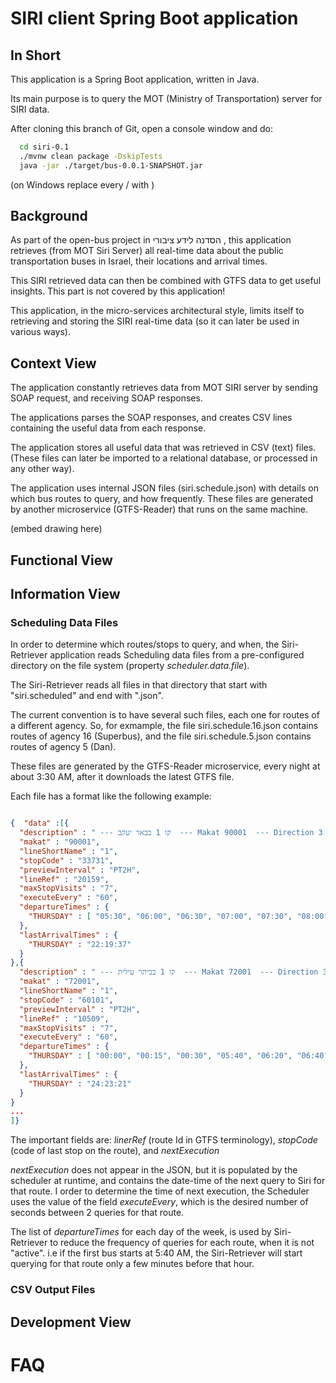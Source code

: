 # SIRI client Spring Boot application

## In Short
This application is a Spring Boot application, written in Java.

Its main purpose is to query the MOT (Ministry of Transportation) server for SIRI data.

After cloning this branch of Git, open a console window and do:
```bash
  cd siri-0.1 
  ./mvnw clean package -DskipTests  
  java -jar ./target/bus-0.0.1-SNAPSHOT.jar 
```
(on Windows replace every / with \)

## Background
As part of the open-bus project in הסדנה לידע ציבורי , this application retrieves (from MOT Siri Server) all real-time data about the public transportation buses in Israel, their locations and arrival times.

This SIRI retrieved data can then be combined with GTFS data to get useful insights. This part is not covered by this application!

This application, in the micro-services architectural style, limits itself to retrieving and storing the SIRI real-time data (so it can later be used in various ways).

## Context View
The application constantly retrieves data from MOT SIRI server by sending SOAP request, and receiving SOAP responses.

The applications parses the SOAP responses, and creates CSV lines containing the useful data from each response.

The application stores all useful data that was retrieved in CSV (text) files. (These files can later be imported to a relational database, or processed in any other way).

The application uses internal JSON files (siri.schedule.json) with details on which bus routes to query, and how frequently. These files are generated by another microservice (GTFS-Reader) that runs on the same machine.

(embed drawing here)



## Functional View

## Information View

### Scheduling Data Files

In order to determine which routes/stops to query, and when, the Siri-Retriever application reads Scheduling data files from a pre-configured directory on the file system (property *scheduler.data.file*).

The Siri-Retriever reads all files in that directory that start with "siri.scheduled" and end with ".json". 

The current convention is to have several such files, each one for routes of a different agency. So, for exmample, the file siri.schedule.16.json contains routes of agency 16 (Superbus), and the file siri.schedule.5.json contains routes of agency 5 (Dan).

These files are generated by the GTFS-Reader microservice, every night at about 3:30 AM, after it downloads the latest GTFS file.

Each file has a format like the following example:

```json

{  "data" :[{
  "description" : " --- קו 1 בבאר יעקב  --- Makat 90001  --- Direction 3  --- Alternative 0  ------  Thursday  ------  [05:30, 06:00, 06:30, 07:00, 07:30, 08:00, 08:45, 09:30, 10:30, 11:30, 12:35, 13:35, 14:37, 15:15, 15:45, 16:37, 17:07, 18:05, 19:05, 20:05, 21:05, 22:05]",
  "makat" : "90001",
  "lineShortName" : "1",
  "stopCode" : "33731",
  "previewInterval" : "PT2H",
  "lineRef" : "20159",
  "maxStopVisits" : "7",
  "executeEvery" : "60",
  "departureTimes" : {
    "THURSDAY" : [ "05:30", "06:00", "06:30", "07:00", "07:30", "08:00", "08:45", "09:30", "10:30", "11:30", "12:35", "13:35", "14:37", "15:15", "15:45", "16:37", "17:07", "18:05", "19:05", "20:05", "21:05", "22:05" ]
  },
  "lastArrivalTimes" : {
    "THURSDAY" : "22:19:37"
  }
},{
  "description" : " --- קו 1 בביתר עילית  --- Makat 72001  --- Direction 3  --- Alternative #  ------  Thursday  ------  [00:00, 00:15, 00:30, 05:40, 06:20, 06:40, 07:00, 07:20, 07:30, 07:40, 07:50, 08:00, 08:05, 08:15, 08:25, 08:35, 08:45, 09:00, 09:12, 09:24, 09:36, 09:48, 19:24, 19:36, 19:48, 20:00, 20:12, 20:24, 20:36, 20:48, 21:00, 21:15, 21:30, 21:45, 22:00, 22:15, 22:30, 22:45, 23:00, 23:15, 23:30, 23:45]",
  "makat" : "72001",
  "lineShortName" : "1",
  "stopCode" : "60101",
  "previewInterval" : "PT2H",
  "lineRef" : "10509",
  "maxStopVisits" : "7",
  "executeEvery" : "60",
  "departureTimes" : {
    "THURSDAY" : [ "00:00", "00:15", "00:30", "05:40", "06:20", "06:40", "07:00", "07:20", "07:30", "07:40", "07:50", "08:00", "08:05", "08:15", "08:25", "08:35", "08:45", "09:00", "09:12", "09:24", "09:36", "09:48", "19:24", "19:36", "19:48", "20:00", "20:12", "20:24", "20:36", "20:48", "21:00", "21:15", "21:30", "21:45", "22:00", "22:15", "22:30", "22:45", "23:00", "23:15", "23:30", "23:45" ]
  },
  "lastArrivalTimes" : {
    "THURSDAY" : "24:23:21"
  }
}
... 
]}
```
The important fields are: *linerRef* (route Id in GTFS terminology), *stopCode* (code of last stop on the route), and *nextExecution*

*nextExecution* does not appear in the JSON, but it is populated by the scheduler at runtime, and contains the date-time of the next query to Siri for that route. I order to determine the time of next execution, the Scheduler uses the value of the field *executeEvery*, which is the desired number of seconds between 2 queries for that route.

The list of *departureTimes* for each day of the week, is used by Siri-Retriever to reduce the frequency of queries for each route, when it is not "active". i.e if the first bus starts at 5:40 AM, the Siri-Retriever will start querying for that route only a few minutes before that hour.

### CSV Output Files

## Development View

# FAQ